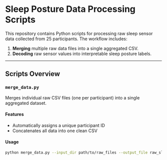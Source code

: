 # Sleep Posture Data Processing Scripts

This repository contains Python scripts for processing raw sleep sensor data collected from 25 participants. The workflow includes:

1. **Merging** multiple raw data files into a single aggregated CSV.
2. **Decoding** raw sensor values into interpretable sleep posture labels.

---

## Scripts Overview

### `merge_data.py`

Merges individual raw CSV files (one per participant) into a single aggregated dataset.

#### Features
- Automatically assigns a unique participant ID
- Concatenates all data into one clean CSV

#### Usage

```bash
python merge_data.py --input_dir path/to/raw_files --output_file raw_sleep_data.csv
```
